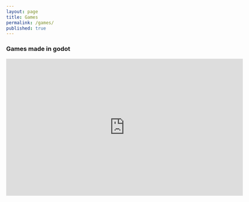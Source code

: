```yaml
---
layout: page
title: Games
permalink: /games/
published: true
---
```


### Games made in godot

<iframe frameborder="0" src="https://itch.io/embed-upload/2384732?color=333333" allowfullscreen="" width="640" height="370"><a href="https://willieljohnson.itch.io/wave-shooter">Play Wave Shooter on itch.io</a></iframe>
